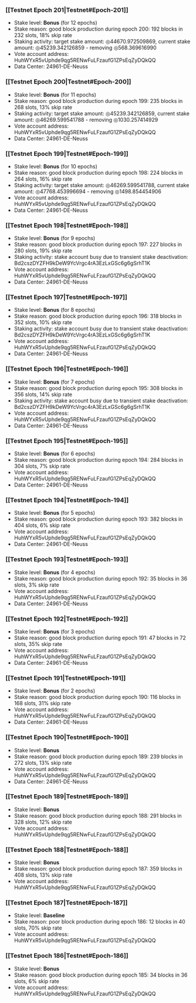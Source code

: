 ### [[Testnet Epoch 201|Testnet#Epoch-201]]
* Stake level: **Bonus** (for 12 epochs)
* Stake reason: good block production during epoch 200: 192 blocks in 232 slots, 18% skip rate
* Staking activity: target stake amount: ◎44670.972509869, current stake amount: ◎45239.342126859 - removing ◎568.369616990
* Vote account address: HuhWYxR5vUphde9qg5RENwFuLFzaufG1ZPsEqZyDQkQQ
* Data Center: 24961-DE-Neuss
### [[Testnet Epoch 200|Testnet#Epoch-200]]
* Stake level: **Bonus** (for 11 epochs)
* Stake reason: good block production during epoch 199: 235 blocks in 268 slots, 13% skip rate
* Staking activity: target stake amount: ◎45239.342126859, current stake amount: ◎46269.599541788 - removing ◎1030.257414929
* Vote account address: HuhWYxR5vUphde9qg5RENwFuLFzaufG1ZPsEqZyDQkQQ
* Data Center: 24961-DE-Neuss
### [[Testnet Epoch 199|Testnet#Epoch-199]]
* Stake level: **Bonus** (for 10 epochs)
* Stake reason: good block production during epoch 198: 224 blocks in 264 slots, 16% skip rate
* Staking activity: target stake amount: ◎46269.599541788, current stake amount: ◎47768.453996694 - removing ◎1498.854454906
* Vote account address: HuhWYxR5vUphde9qg5RENwFuLFzaufG1ZPsEqZyDQkQQ
* Data Center: 24961-DE-Neuss
### [[Testnet Epoch 198|Testnet#Epoch-198]]
* Stake level: **Bonus** (for 9 epochs)
* Stake reason: good block production during epoch 197: 227 blocks in 280 slots, 19% skip rate
* Staking activity: stake account busy due to transient stake deactivation: Bd2cszDYZFH9kDeW9YcVrgc4rA3EzLxGSc6g6gSrhT1K
* Vote account address: HuhWYxR5vUphde9qg5RENwFuLFzaufG1ZPsEqZyDQkQQ
* Data Center: 24961-DE-Neuss
### [[Testnet Epoch 197|Testnet#Epoch-197]]
* Stake level: **Bonus** (for 8 epochs)
* Stake reason: good block production during epoch 196: 318 blocks in 352 slots, 10% skip rate
* Staking activity: stake account busy due to transient stake deactivation: Bd2cszDYZFH9kDeW9YcVrgc4rA3EzLxGSc6g6gSrhT1K
* Vote account address: HuhWYxR5vUphde9qg5RENwFuLFzaufG1ZPsEqZyDQkQQ
* Data Center: 24961-DE-Neuss
### [[Testnet Epoch 196|Testnet#Epoch-196]]
* Stake level: **Bonus** (for 7 epochs)
* Stake reason: good block production during epoch 195: 308 blocks in 356 slots, 14% skip rate
* Staking activity: stake account busy due to transient stake deactivation: Bd2cszDYZFH9kDeW9YcVrgc4rA3EzLxGSc6g6gSrhT1K
* Vote account address: HuhWYxR5vUphde9qg5RENwFuLFzaufG1ZPsEqZyDQkQQ
* Data Center: 24961-DE-Neuss
### [[Testnet Epoch 195|Testnet#Epoch-195]]
* Stake level: **Bonus** (for 6 epochs)
* Stake reason: good block production during epoch 194: 284 blocks in 304 slots, 7% skip rate
* Vote account address: HuhWYxR5vUphde9qg5RENwFuLFzaufG1ZPsEqZyDQkQQ
* Data Center: 24961-DE-Neuss
### [[Testnet Epoch 194|Testnet#Epoch-194]]
* Stake level: **Bonus** (for 5 epochs)
* Stake reason: good block production during epoch 193: 382 blocks in 404 slots, 6% skip rate
* Vote account address: HuhWYxR5vUphde9qg5RENwFuLFzaufG1ZPsEqZyDQkQQ
* Data Center: 24961-DE-Neuss
### [[Testnet Epoch 193|Testnet#Epoch-193]]
* Stake level: **Bonus** (for 4 epochs)
* Stake reason: good block production during epoch 192: 35 blocks in 36 slots, 3% skip rate
* Vote account address: HuhWYxR5vUphde9qg5RENwFuLFzaufG1ZPsEqZyDQkQQ
* Data Center: 24961-DE-Neuss
### [[Testnet Epoch 192|Testnet#Epoch-192]]
* Stake level: **Bonus** (for 3 epochs)
* Stake reason: good block production during epoch 191: 47 blocks in 72 slots, 35% skip rate
* Vote account address: HuhWYxR5vUphde9qg5RENwFuLFzaufG1ZPsEqZyDQkQQ
* Data Center: 24961-DE-Neuss
### [[Testnet Epoch 191|Testnet#Epoch-191]]
* Stake level: **Bonus** (for 2 epochs)
* Stake reason: good block production during epoch 190: 116 blocks in 168 slots, 31% skip rate
* Vote account address: HuhWYxR5vUphde9qg5RENwFuLFzaufG1ZPsEqZyDQkQQ
* Data Center: 24961-DE-Neuss
### [[Testnet Epoch 190|Testnet#Epoch-190]]
* Stake level: **Bonus**
* Stake reason: good block production during epoch 189: 239 blocks in 272 slots, 13% skip rate
* Vote account address: HuhWYxR5vUphde9qg5RENwFuLFzaufG1ZPsEqZyDQkQQ
* Data Center: 24961-DE-Neuss
### [[Testnet Epoch 189|Testnet#Epoch-189]]
* Stake level: **Bonus**
* Stake reason: good block production during epoch 188: 291 blocks in 328 slots, 12% skip rate
* Vote account address: HuhWYxR5vUphde9qg5RENwFuLFzaufG1ZPsEqZyDQkQQ
### [[Testnet Epoch 188|Testnet#Epoch-188]]
* Stake level: **Bonus**
* Stake reason: good block production during epoch 187: 359 blocks in 408 slots, 13% skip rate
* Vote account address: HuhWYxR5vUphde9qg5RENwFuLFzaufG1ZPsEqZyDQkQQ
### [[Testnet Epoch 187|Testnet#Epoch-187]]
* Stake level: **Baseline**
* Stake reason: poor block production during epoch 186: 12 blocks in 40 slots, 70% skip rate 
* Vote account address: HuhWYxR5vUphde9qg5RENwFuLFzaufG1ZPsEqZyDQkQQ
### [[Testnet Epoch 186|Testnet#Epoch-186]]
* Stake level: **Bonus**
* Stake reason: good block production during epoch 185: 34 blocks in 36 slots, 6% skip rate
* Vote account address: HuhWYxR5vUphde9qg5RENwFuLFzaufG1ZPsEqZyDQkQQ